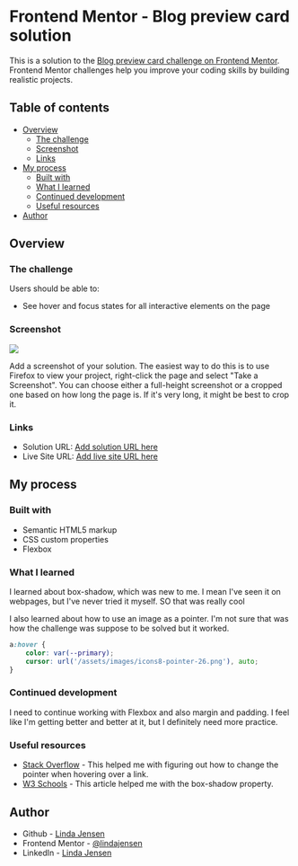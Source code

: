 # Frontend Mentor - Blog preview card solution

This is a solution to the [Blog preview card challenge on Frontend Mentor](https://www.frontendmentor.io/challenges/blog-preview-card-ckPaj01IcS). Frontend Mentor challenges help you improve your coding skills by building realistic projects. 

## Table of contents

- [Overview](#overview)
  - [The challenge](#the-challenge)
  - [Screenshot](#screenshot)
  - [Links](#links)
- [My process](#my-process)
  - [Built with](#built-with)
  - [What I learned](#what-i-learned)
  - [Continued development](#continued-development)
  - [Useful resources](#useful-resources)
- [Author](#author)

## Overview

### The challenge

Users should be able to:

- See hover and focus states for all interactive elements on the page

### Screenshot

![](./screenshot.jpg)

Add a screenshot of your solution. The easiest way to do this is to use Firefox to view your project, right-click the page and select "Take a Screenshot". You can choose either a full-height screenshot or a cropped one based on how long the page is. If it's very long, it might be best to crop it.

### Links

- Solution URL: [Add solution URL here](https://your-solution-url.com)
- Live Site URL: [Add live site URL here](https://your-live-site-url.com)

## My process

### Built with

- Semantic HTML5 markup
- CSS custom properties
- Flexbox

### What I learned

I learned about box-shadow, which was new to me. I mean I've seen it on webpages, but I've never tried it myself. SO that was really cool

I also learned about how to use an image as a pointer. I'm not sure that was how the challenge was suppose to be solved but it worked.

```css
a:hover {
    color: var(--primary);
    cursor: url('/assets/images/icons8-pointer-26.png'), auto;
}
```

### Continued development

I need to continue working with Flexbox and also margin and padding. I feel like I'm getting better and better at it, but I definitely need more practice. 

### Useful resources

- [Stack Overflow](https://stackoverflow.com/questions/18551277/using-external-images-for-css-custom-cursors) - This helped me with figuring out how to change the pointer when hovering over a link.
- [W3 Schools](https://www.w3schools.com/css/css3_shadows_box.asp) - This article helped me with the box-shadow property.

## Author

- Github - [Linda Jensen](https://github.com/lindajensen)
- Frontend Mentor - [@lindajensen](https://www.frontendmentor.io/profile/lindajensen)
- LinkedIn - [Linda Jensen](www.linkedin.com/in/linda-jensen-swe)

